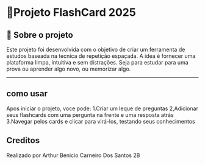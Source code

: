 # 🧠Projeto FlashCard 2025

## 🎯 Sobre o projeto
Este projeto foi desenvolvida com o objetivo de criar um ferramenta de estudos baseada na tecnica de repetição espaçada.
A idea é fornecer uma plataforma limpa, intuitiva e sem distrações.
Seja para estudar para uma prova ou aprender algo novo, ou memorizar algo.
_ _ _

## como usar 
Apos iniciar o projeto, voce pode:
1.Criar um leque de preguntas
2,Adicionar seus flashcards com uma pergunta na frente e uma resposta atrás
3.Navegar pelos cards e clicar para virá-los, testando seus conhecimentos

## Creditos
Realizado por Arthur Benicio Carneiro Dos Santos 2B
